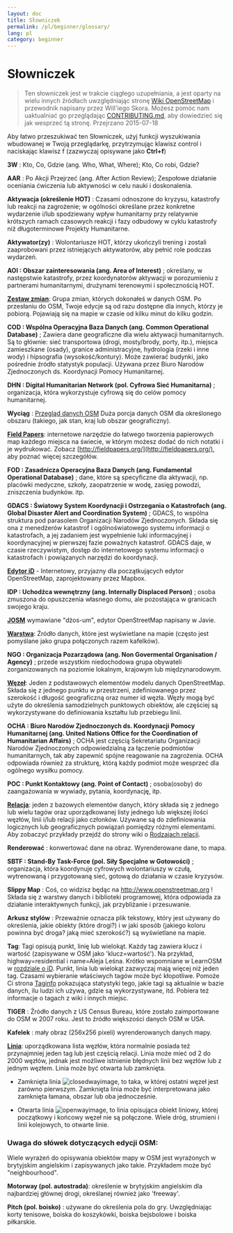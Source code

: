 ```yaml
---
layout: doc
title: Słowniczek 
permalink: /pl/beginner/glossary/
lang: pl
category: beginner
---
```


Słowniczek 
============

> Ten słowniczek jest w trakcie ciągłego uzupełniania, a jest oparty na wielu innych źródłach uwzględniając stronę [Wiki OpenStreetMap](http://wiki.openstreetmap.org/wiki/Main_Page) i przewodnik napisany przez Will'iego Skora. Możesz pomóc nam uaktualniać go przeglądając [CONTRIBUTING.md](https://github.com/hotosm/learnosm/blob/gh-pages/CONTRIBUTING.md), aby dowiedzieć się jak wesprzeć tą stronę. 
> Przejrzano 2015-07-18  

Aby łatwo przeszukiwać ten Słowniczek, użyj funkcji wyszukiwania wbudowanej w Twoją przeglądarkę, przytrzymując klawisz control i naciskając klawisz f (zazwyczaj opisywane jako **Ctrl+f**)  

**3W** : Kto, Co, Gdzie (ang. Who, What, Where); Kto, Co robi, Gdzie?  

**AAR** : Po Akcji Przejrzeć (ang. After Action Review); Zespołowe działanie oceniania ćwiczenia lub aktywności w celu nauki i doskonalenia.

**Aktywacja (określenie HOT)** : Czasami odnoszone do kryzysu, katastrofy lub reakcji na zagrożenie; w ogólności określane przez konkretne wydarzenie i/lub spodziewany wpływ humanitarny przy relatywnie krótszych ramach czasowych reakcji i fazy odbudowy w cyklu katastrofy niż długoterminowe Projekty Humanitarne.

**Aktywator(zy)** : Wolontariusze HOT, którzy ukończyli trening i zostali zaaprobowani przez istniejących aktywatorów, aby pełnić role podczas wydarzeń. 

**AOI : Obszar zainteresowania (ang. Area of Interest)** ; określany, w następstwie katastrofy, przez koordynatorów aktywacji w porozumieniu z partnerami humanitarnymi, drużynami terenowymi i społecznością HOT.


**[Zestaw zmian](http://wiki.openstreetmap.org/wiki/Changeset)**: Grupa zmian, których dokonałeś w danych OSM. Po przesłaniu do OSM, Twoje edycje są od razu dostępne dla innych, którzy je pobiorą. Pojawiają się na mapie w czasie od kilku minut do kilku godzin.

**COD : Wspólna Operacyjna Baza Danych (ang. Common Operational Database)** ; Zawiera dane geograficzne dla wielu aktywacji humanitarnych. Są to głównie: sieć transportowa (drogi, mosty/brody, porty, itp.), miejsca zamieszkane (osady), granice administracyjne, hydrologia (rzeki i inne wody) i hipsografia (wysokość/kontury). Może zawierać budynki, jako pośrednie źródło statystyk populacji. Używana przez Biuro Narodów Zjednoczonych ds. Koordynacji Pomocy Humanitarnej.

**DHN : Digital Humanitarian Network (pol. Cyfrowa Sieć Humanitarna)** ; organizacja, która wykorzystuje cyfrową się do celów pomocy humanitarnej.

**Wyciąg** : [Przegląd danych OSM](/pl/osm-data/data-overview/) Duża porcja danych OSM dla określonego obszaru (takiego, jak stan, kraj lub obszar geograficzny).

**[Field Papers](/pl/mobile-mapping/field-papers/)**: internetowe narzędzie do łatwego tworzenia papierowych map każdego miejsca na świecie, w którym możesz dodać do nich notatki i je wydrukować. Zobacz [http://fieldpapers.org/](http://fieldpapers.org/), aby poznać więcej szczegółów. 

**FOD : Zasadnicza Operacyjna Baza Danych (ang. Fundamental Operational Database)** ; dane, które są specyficzne dla aktywacji, np. placówki medyczne, szkoły, zaopatrzenie w wodę, zasięg powodzi, zniszczenia budynków. itp.

**GDACS : Światowy System Koordynacji i Ostrzegania o Katastrofach (ang. Global Disaster Alert and Coordination System)** ; GDACS, to wspólna struktura pod parasolem Organizacji Narodów Zjednoczonych. Składa się ona z menedżerów katastrof i ogólnoświatowego systemu informacji o katastrofach, a jej zadaniem jest wypełnienie luki informacyjnej i koordynacyjnej w pierwszej fazie poważnych katastrof. GDACS daje, w czasie rzeczywistym, dostęp do internetowego systemu informacji o katastrofach i powiązanych narzędzi do koordynacji.

**[Edytor iD](/pl/beginner/id-editor/)** - Internetowy, przyjazny dla początkujących edytor OpenStreetMap, zaprojektowany przez Mapbox. 

**IDP : Uchodźca wewnętrzny (ang. Internally Displaced Person)** ; osoba zmuszona do opuszczenia własnego domu, ale pozostająca w granicach swojego kraju.

**[JOSM](https://josm.openstreetmap.de/)** wymawiane "dżos-um", edytor OpenStreetMap napisany w Javie. 

**[Warstwa](http://wiki.openstreetmap.org/wiki/Layer)**: Źródło danych, które jest wyświetlane na mapie (często jest pomyślane jako grupa połączonych razem kafelków).

**NGO : Organizacja Pozarządowa (ang. Non Govermental Organisation / Agency)** ; przede wszystkim niedochodowa grupa obywateli zorganizowanych na poziomie lokalnym, krajowym lub międzynarodowym.  

**[Węzeł](http://wiki.openstreetmap.org/wiki/Node)**: Jeden z podstawowych elementów modelu danych OpenStreetMap. Składa się z jednego punktu w przestrzeni, zdefiniowanego przez szerokość i długość geograficzną oraz numer id węzła. Węzły mogą być użyte do określenia samodzielnych punktowych obiektów, ale częściej są wykorzystywane do definiowania kształtu lub przebiegu linii.

**OCHA : Biuro Narodów Zjednoczonych ds. Koordynacji Pomocy Humanitarnej (ang. United Nations Office for the Coordination of Humanitarian Affairs)** ; OCHA jest częścią Sekretariatu Organizacji Narodów Zjednoczonych odpowiedzialną za łączenie podmiotów humanitarnych, tak aby zapewnić spójne reagowanie na zagrożenia. OCHA odpowiada również za strukturę, którą każdy podmiot może wesprzeć dla ogólnego wysiłku pomocy.

**POC : Punkt Kontaktowy (ang. Point of Contact)** ; osoba(osoby) do zaangażowania w wywiady, pytania, koordynację, itp.

**[Relacja](http://wiki.openstreetmap.org/wiki/Relation)**: jeden z bazowych elementów danych, który składa się z jednego lub wielu tagów oraz uporządkowanej listy jednego lub większej ilości węzłów, linii i/lub relacji jako członków. Używane są do zdefiniowania logicznych lub geograficznych powiązań pomiędzy różnymi elementami. Aby zobaczyć przykłady przejdź do strony wiki o [Rodzajach relacji](http://wiki.openstreetmap.org/wiki/Types_of_relation). 

**Renderować** : konwertować dane na obraz. Wyrenderowane dane, to mapa.

**SBTF : Stand-By Task-Force (pol. Siły Specjalne w Gotowości)** ; organizacja, która koordynuje cyfrowych wolontariuszy w czułą, wytrenowaną i przygotowaną sieć, gotową do działania w czasie kryzysów.

**Slippy Map** : Coś, co widzisz będąc na  <http://www.openstreetmap.org> ! Składa się z warstwy danych i biblioteki programowej, która odpowiada za działanie interaktywnych funkcji, jak przybliżanie i przesuwanie.

**Arkusz stylów** : Przeważnie oznacza plik tekstowy, który jest używany do określenia, jakie obiekty (które drogi?) i w jaki sposób (jakiego koloru powinna być droga? jaką mieć szerokość?) są wyświetlane na mapie.

**Tag**: Tagi opisują punkt, linię lub wielokąt. Każdy tag zawiera klucz i wartość (zapisywane w OSM jako 'klucz=wartość'). Na przykład, highway=residential i name=Aleja Leśna. Krótko wspomniane w LearnOSM w [rozdziale o iD](/pl/beginner/id-editor/#basic-editing-with-id). Punkt, linia lub wielokąt zazwyczaj mają więcej niż jeden tag. Czasami wybieranie właściwych tagów może być kłopotliwe. Pomoże Ci strona [Taginfo](https://taginfo.openstreetmap.org/) pokazująca statystyki tego, jakie tagi są aktualnie w bazie danych, ilu ludzi ich używa, gdzie są wykorzystywane, itd. Pobiera też informacje o tagach z wiki i innych miejsc.

**TIGER** : Źródło danych z US Census Bureau, które zostało zaimportowane do OSM w 2007 roku. Jest to źródło większości danych OSM w USA.

**Kafelek** : mały obraz (256x256 pixeli) wyrenderowanych danych mapy.

**[Linia](http://wiki.openstreetmap.org/wiki/Way)**: uporządkowana lista węzłów, która normalnie posiada też przynajmniej jeden tag lub jest częścią relacji. Linia może mieć od 2 do 2000 węzłów, jednak jest możliwe istnienie błędnych linii bez węzłów lub z jednym węzłem. Linia może być otwarta lub zamknięta.  

* Zamknięta linia ![closedwayimage](http://wiki.openstreetmap.org/w/images/thumb/e/ed/Mf_closed_way.svg/20px-Mf_closed_way.svg.png), to taka, w której ostatni węzeł jest zarówno pierwszym. Zamknięta linia może być interpretowana jako zamknięta łamana, obszar lub oba jednocześnie. 

* Otwarta linia ![openwayimage](http://wiki.openstreetmap.org/w/images/thumb/2/2a/Mf_way.svg/20px-Mf_way.svg.png), to linia opisująca obiekt liniowy, której początkowy i końcowy węzeł nie są połączone. Wiele dróg, strumieni i linii kolejowych, to otwarte linie.
 
### Uwaga do słówek dotyczących edycji OSM:

Wiele wyrażeń do opisywania obiektów mapy w OSM jest wyrażonych w brytyjskim angielskim i zapisywanych jako takie. Przykładem może być "neighbourhood".

**Motorway (pol. autostrada)**: określenie w brytyjskim angielskim dla najbardziej głównej drogi, określanej również jako 'freeway'.

**Pitch (pol. boisko)** : używane do określenia pola do gry. Uwzględniając korty tenisowe, boiska do koszykówki, boiska bejsbolowe i boiska piłkarskie.
